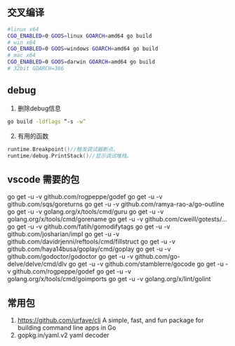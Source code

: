 ## 交叉编译

```bash
#linux x64
CGO_ENABLED=0 GOOS=linux GOARCH=amd64 go build
# win x64
CGO_ENABLED=0 GOOS=windows GOARCH=amd64 go build
# mac x64
CGO_ENABLED=0 GOOS=darwin GOARCH=amd64 go build
# 32bit GOARCH=386
```
## debug
1. 删除debug信息
```sh
go build -ldflags “-s -w”
```

2. 有用的函数
```go
runtime.Breakpoint()//触发调试器断点。
runtime/debug.PrintStack()//显示调试堆栈。
```

## vscode 需要的包

go get -u -v github.com/rogpeppe/godef
go get -u -v github.com/sqs/goreturns
go get -u -v github.com/ramya-rao-a/go-outline 
go get -u -v golang.org/x/tools/cmd/guru 
go get -u -v golang.org/x/tools/cmd/gorename
go get -u -v github.com/cweill/gotests/...
go get -u -v github.com/fatih/gomodifytags
go get -u -v github.com/josharian/impl
go get -u -v github.com/davidrjenni/reftools/cmd/fillstruct
go get -u -v github.com/haya14busa/goplay/cmd/goplay
go get -u -v github.com/godoctor/godoctor
go get -u -v github.com/go-delve/delve/cmd/dlv
go get -u -v github.com/stamblerre/gocode
go get -u -v github.com/rogpeppe/godef
go get -u -v golang.org/x/tools/cmd/goimports
go get -u -v golang.org/x/lint/golint

## 常用包

1. https://github.com/urfave/cli
   A simple, fast, and fun package for building command line apps in Go
2. gopkg.in/yaml.v2
   yaml decoder
